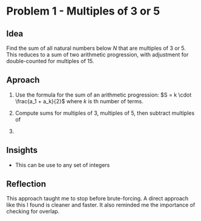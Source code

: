 # Problem 1 - Multiples of 3 or 5

## Idea
Find the sum of all natural numbers below _N_ that are multiples of 3 or 5. This
reduces to a sum of two arithmetic progression, with adjustment for
double-counted for multiples of 15.

## Aproach
1. Use the formula for the sum of an arithmetic progression:
$S = k \cdot \frac{a_1 + a_k}{2}$ where $k$ is th number of terms.

2. Compute sums for multiples of 3, multiples of 5, then subtract multiples of
15.

## Insights
* This can be use to any set of integers

## Reflection
This approach taught me to stop before brute-forcing. A direct approach like
this I found is cleaner and faster. It also reminded me the importance of
checking for overlap.

